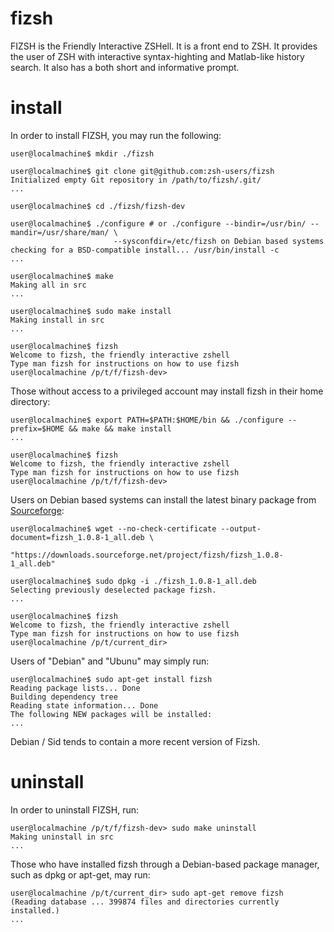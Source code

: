 fizsh
=====

FIZSH is the Friendly Interactive ZSHell. It is a front end to ZSH. It provides the user of ZSH with interactive syntax-highting and Matlab-like history search. It also has a both short and informative prompt.


install
=======

In order to install FIZSH, you may run the following: 

    user@localmachine$ mkdir ./fizsh 

    user@localmachine$ git clone git@github.com:zsh-users/fizsh
    Initialized empty Git repository in /path/to/fizsh/.git/
    ...

    user@localmachine$ cd ./fizsh/fizsh-dev

    user@localmachine$ ./configure # or ./configure --bindir=/usr/bin/ --mandir=/usr/share/man/ \ 
                           --sysconfdir=/etc/fizsh on Debian based systems
    checking for a BSD-compatible install... /usr/bin/install -c
    ...

    user@localmachine$ make
    Making all in src
    ...

    user@localmachine$ sudo make install
    Making install in src
    ...

    user@localmachine$ fizsh     
    Welcome to fizsh, the friendly interactive zshell
    Type man fizsh for instructions on how to use fizsh
    user@localmachine /p/t/f/fizsh-dev> 


Those without access to a privileged account may install fizsh in their home directory:

    user@localmachine$ export PATH=$PATH:$HOME/bin && ./configure --prefix=$HOME && make && make install
    ...

    user@localmachine$ fizsh     
    Welcome to fizsh, the friendly interactive zshell
    Type man fizsh for instructions on how to use fizsh
    user@localmachine /p/t/f/fizsh-dev> 


Users on Debian based systems can install the latest binary package from [Sourceforge][1]: 

    user@localmachine$ wget --no-check-certificate --output-document=fizsh_1.0.8-1_all.deb \ 
                           "https://downloads.sourceforge.net/project/fizsh/fizsh_1.0.8-1_all.deb"

    user@localmachine$ sudo dpkg -i ./fizsh_1.0.8-1_all.deb
    Selecting previously deselected package fizsh.
    ...

    user@localmachine$ fizsh
    Welcome to fizsh, the friendly interactive zshell
    Type man fizsh for instructions on how to use fizsh
    user@localmachine /p/t/current_dir> 


Users of "Debian" and "Ubunu" may simply run: 

    user@localmachine$ sudo apt-get install fizsh
    Reading package lists... Done
    Building dependency tree
    Reading state information... Done
    The following NEW packages will be installed:
    ...


Debian / Sid tends to contain a more recent version of Fizsh.

uninstall
=========

In order to uninstall FIZSH, run:

    user@localmachine /p/t/f/fizsh-dev> sudo make uninstall
    Making uninstall in src
    ...


Those who have installed fizsh through a Debian-based package manager, such as dpkg or apt-get, may run:

    user@localmachine /p/t/current_dir> sudo apt-get remove fizsh
    (Reading database ... 399874 files and directories currently installed.)
    ...


[1]: http://sourceforge.net/projects/fizsh
